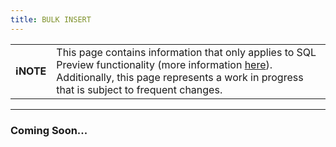 ```yaml
---
title: BULK INSERT
---
```


| | |
|-|-|
| **ℹ️NOTE** | This page contains information that only applies to SQL Preview functionality (more information [here](/data-querying/sql/sql-overview)). Additionally, this page represents a work in progress that is subject to frequent changes. |

---

### Coming Soon...